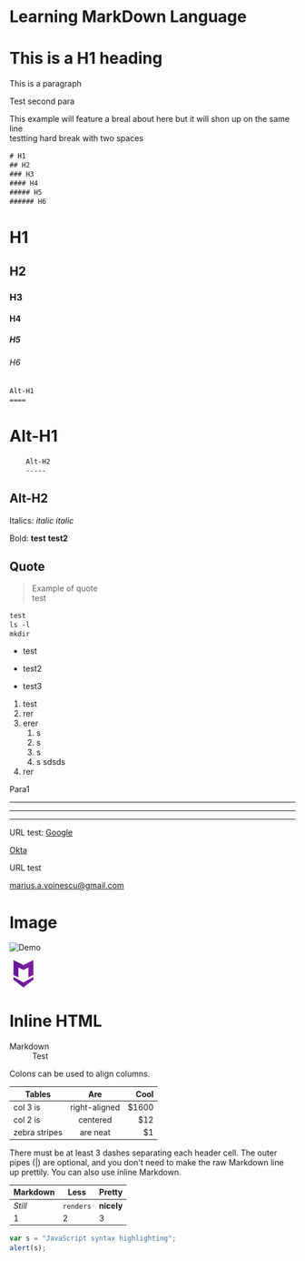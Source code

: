# Learning MarkDown Language


# This is a H1 heading

This is a paragraph

Test second para

This example will feature a breal
about here but it will shon up on
the same line  
testting hard break with two spaces


    # H1
    ## H2
    ### H3
    #### H4
    ##### H5
    ###### H6

# H1
## H2
### H3
#### H4
##### H5
###### H6


    Alt-H1
    ====

Alt-H1
====


        Alt-H2
        -----

Alt-H2
----

Italics: _italic_ *italic*


Bold: __test__ **test2**

## Quote

> Example of quote  
> test

    test
    ls -l
    mkdir

* test
+ test2
- test3

1. test
2. rer
3. erer
   1. s
   2.  s
   3.  s
   4.  s
        sdsds
4. rer


Para1

---
* * *
___


URL test: [Google](https://google.com "Google.com")

[Okta][test]


[test]:https://okta.com "Okta"

URL test


<marius.a.voinescu@gmail.com>


# Image

![Demo](https://place-hold.it/350x150)

![alt text][logo]

[logo]: https://github.com/adam-p/markdown-here/raw/master/src/common/images/icon48.png "Logo Title Text 2"



# Inline HTML

<dl>
    <dt>Markdown</dt>
    <dd>Test</dd>
</dl>


Colons can be used to align columns.

| Tables        | Are           | Cool  |
| ------------- |:-------------:| -----:|
| col 3 is      | right-aligned | $1600 |
| col 2 is      | centered      |   $12 |
| zebra stripes | are neat      |    $1 |

There must be at least 3 dashes separating each header cell.
The outer pipes (|) are optional, and you don't need to make the 
raw Markdown line up prettily. You can also use inline Markdown.

Markdown | Less | Pretty
--- | --- | ---
*Still* | `renders` | **nicely**
1 | 2 | 3



```javascript
var s = "JavaScript syntax highlighting";
alert(s);
```